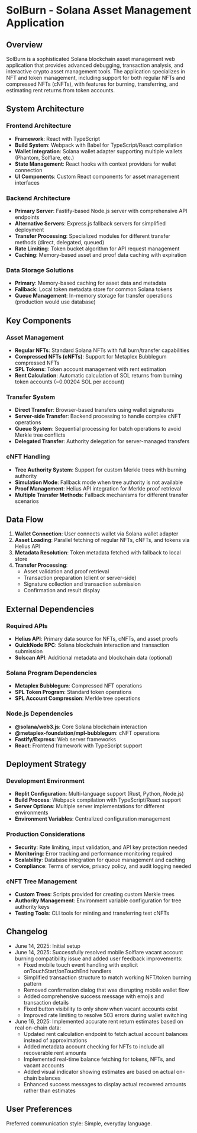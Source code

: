 # SolBurn - Solana Asset Management Application

## Overview

SolBurn is a sophisticated Solana blockchain asset management web application that provides advanced debugging, transaction analysis, and interactive crypto asset management tools. The application specializes in NFT and token management, including support for both regular NFTs and compressed NFTs (cNFTs), with features for burning, transferring, and estimating rent returns from token accounts.

## System Architecture

### Frontend Architecture
- **Framework**: React with TypeScript
- **Build System**: Webpack with Babel for TypeScript/React compilation
- **Wallet Integration**: Solana wallet adapter supporting multiple wallets (Phantom, Solflare, etc.)
- **State Management**: React hooks with context providers for wallet connection
- **UI Components**: Custom React components for asset management interfaces

### Backend Architecture
- **Primary Server**: Fastify-based Node.js server with comprehensive API endpoints
- **Alternative Servers**: Express.js fallback servers for simplified deployment
- **Transfer Processing**: Specialized modules for different transfer methods (direct, delegated, queued)
- **Rate Limiting**: Token bucket algorithm for API request management
- **Caching**: Memory-based asset and proof data caching with expiration

### Data Storage Solutions
- **Primary**: Memory-based caching for asset data and metadata
- **Fallback**: Local token metadata store for common Solana tokens
- **Queue Management**: In-memory storage for transfer operations (production would use database)

## Key Components

### Asset Management
- **Regular NFTs**: Standard Solana NFTs with full burn/transfer capabilities
- **Compressed NFTs (cNFTs)**: Support for Metaplex Bubblegum compressed NFTs
- **SPL Tokens**: Token account management with rent estimation
- **Rent Calculation**: Automatic calculation of SOL returns from burning token accounts (~0.00204 SOL per account)

### Transfer System
- **Direct Transfer**: Browser-based transfers using wallet signatures
- **Server-side Transfer**: Backend processing to handle complex cNFT operations
- **Queue System**: Sequential processing for batch operations to avoid Merkle tree conflicts
- **Delegated Transfer**: Authority delegation for server-managed transfers

### cNFT Handling
- **Tree Authority System**: Support for custom Merkle trees with burning authority
- **Simulation Mode**: Fallback mode when tree authority is not available
- **Proof Management**: Helius API integration for Merkle proof retrieval
- **Multiple Transfer Methods**: Fallback mechanisms for different transfer scenarios

## Data Flow

1. **Wallet Connection**: User connects wallet via Solana wallet adapter
2. **Asset Loading**: Parallel fetching of regular NFTs, cNFTs, and tokens via Helius API
3. **Metadata Resolution**: Token metadata fetched with fallback to local store
4. **Transfer Processing**: 
   - Asset validation and proof retrieval
   - Transaction preparation (client or server-side)
   - Signature collection and transaction submission
   - Confirmation and result display

## External Dependencies

### Required APIs
- **Helius API**: Primary data source for NFTs, cNFTs, and asset proofs
- **QuickNode RPC**: Solana blockchain interaction and transaction submission
- **Solscan API**: Additional metadata and blockchain data (optional)

### Solana Program Dependencies
- **Metaplex Bubblegum**: Compressed NFT operations
- **SPL Token Program**: Standard token operations
- **SPL Account Compression**: Merkle tree operations

### Node.js Dependencies
- **@solana/web3.js**: Core Solana blockchain interaction
- **@metaplex-foundation/mpl-bubblegum**: cNFT operations
- **Fastify/Express**: Web server frameworks
- **React**: Frontend framework with TypeScript support

## Deployment Strategy

### Development Environment
- **Replit Configuration**: Multi-language support (Rust, Python, Node.js)
- **Build Process**: Webpack compilation with TypeScript/React support
- **Server Options**: Multiple server implementations for different environments
- **Environment Variables**: Centralized configuration management

### Production Considerations
- **Security**: Rate limiting, input validation, and API key protection needed
- **Monitoring**: Error tracking and performance monitoring required
- **Scalability**: Database integration for queue management and caching
- **Compliance**: Terms of service, privacy policy, and audit logging needed

### cNFT Tree Management
- **Custom Trees**: Scripts provided for creating custom Merkle trees
- **Authority Management**: Environment variable configuration for tree authority keys
- **Testing Tools**: CLI tools for minting and transferring test cNFTs

## Changelog

- June 14, 2025: Initial setup
- June 14, 2025: Successfully resolved mobile Solflare vacant account burning compatibility issue and added user feedback improvements:
  - Fixed mobile touch event handling with explicit onTouchStart/onTouchEnd handlers
  - Simplified transaction structure to match working NFT/token burning pattern
  - Removed confirmation dialog that was disrupting mobile wallet flow
  - Added comprehensive success message with emojis and transaction details
  - Fixed button visibility to only show when vacant accounts exist
  - Improved rate limiting to resolve 503 errors during wallet switching
- June 16, 2025: Implemented accurate rent return estimates based on real on-chain data:
  - Updated rent calculation endpoint to fetch actual account balances instead of approximations
  - Added metadata account checking for NFTs to include all recoverable rent amounts
  - Implemented real-time balance fetching for tokens, NFTs, and vacant accounts
  - Added visual indicator showing estimates are based on actual on-chain balances
  - Enhanced success messages to display actual recovered amounts rather than estimates

## User Preferences

Preferred communication style: Simple, everyday language.